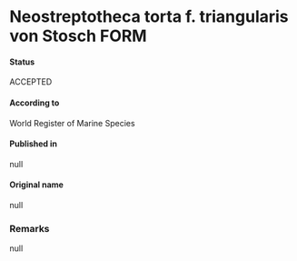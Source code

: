 Neostreptotheca torta f. triangularis von Stosch FORM
=======

#### Status
ACCEPTED

#### According to
World Register of Marine Species

#### Published in
null

#### Original name
null

### Remarks
null